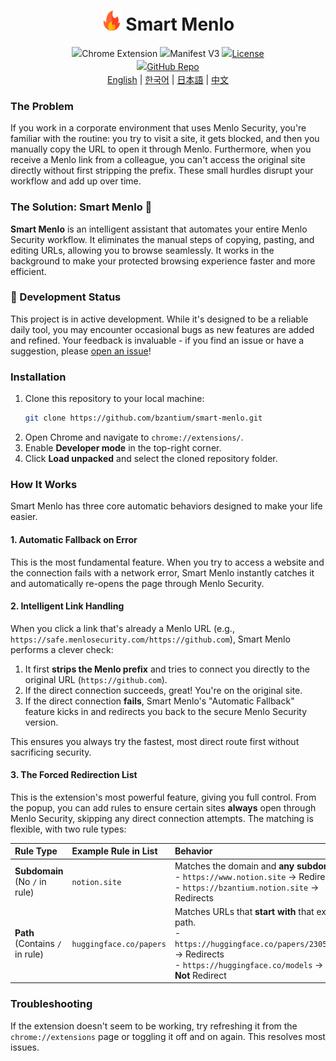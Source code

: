 

<h1 align="center">
  <img src="assets/icon48.png" alt="Smart Menlo 로고" style="width: 32px; height: 32px;"> Smart Menlo
</h1>

<div align="center" style="line-height: 1.5;">
  <img alt="Chrome Extension" src="https://img.shields.io/badge/Chrome-Extension-brightgreen.svg">
  <img alt="Manifest V3" src="https://img.shields.io/badge/Manifest-V3-blue.svg">
  <a href="LICENSE" target="_blank"><img alt="License" src="https://img.shields.io/badge/License-MIT-lightgrey.svg"></a>
  <br>
  <a href="https://github.com/bzantium/smart-menlo" target="_blank"><img alt="GitHub Repo" src="https://img.shields.io/badge/View_Source-GitHub-181717?logo=github"></a>
</div>

<div align="center">
  <a href="https://www.readme-i18n.com/bzantium/smart-menlo?lang=en">English</a> |
  <a href="https://www.readme-i18n.com/bzantium/smart-menlo?lang=ko">한국어</a> |
  <a href="https://www.readme-i18n.com/bzantium/smart-menlo?lang=ja">日本語</a> |
  <a href="https://www.readme-i18n.com/bzantium/smart-menlo?lang=zh">中文</a>
</div>


### The Problem

If you work in a corporate environment that uses Menlo Security, you're familiar with the routine: you try to visit a site, it gets blocked, and then you manually copy the URL to open it through Menlo. Furthermore, when you receive a Menlo link from a colleague, you can't access the original site directly without first stripping the prefix. These small hurdles disrupt your workflow and add up over time.

### The Solution: Smart Menlo 🚀

**Smart Menlo** is an intelligent assistant that automates your entire Menlo Security workflow. It eliminates the manual steps of copying, pasting, and editing URLs, allowing you to browse seamlessly. It works in the background to make your protected browsing experience faster and more efficient.

### 🚧 Development Status

This project is in active development. While it's designed to be a reliable daily tool, you may encounter occasional bugs as new features are added and refined. Your feedback is invaluable - if you find an issue or have a suggestion, please [open an issue](https://github.com/bzantium/smart-menlo/issues)!

### Installation

1.  Clone this repository to your local machine:
    ```sh
    git clone https://github.com/bzantium/smart-menlo.git
    ```
2.  Open Chrome and navigate to `chrome://extensions/`.
3.  Enable **Developer mode** in the top-right corner.
4.  Click **Load unpacked** and select the cloned repository folder.

### How It Works

Smart Menlo has three core automatic behaviors designed to make your life easier.

#### 1\. Automatic Fallback on Error

This is the most fundamental feature. When you try to access a website and the connection fails with a network error, Smart Menlo instantly catches it and automatically re-opens the page through Menlo Security.

#### 2\. Intelligent Link Handling

When you click a link that's already a Menlo URL (e.g., `https://safe.menlosecurity.com/https://github.com`), Smart Menlo performs a clever check:

1.  It first **strips the Menlo prefix** and tries to connect you directly to the original URL (`https://github.com`).
2.  If the direct connection succeeds, great\! You're on the original site.
3.  If the direct connection **fails**, Smart Menlo's "Automatic Fallback" feature kicks in and redirects you back to the secure Menlo Security version.

This ensures you always try the fastest, most direct route first without sacrificing security.

#### 3\. The Forced Redirection List

This is the extension's most powerful feature, giving you full control. From the popup, you can add rules to ensure certain sites **always** open through Menlo Security, skipping any direct connection attempts. The matching is flexible, with two rule types:

| Rule Type | Example Rule in List | Behavior |
| :--- | :--- | :--- |
| **Subdomain**<br>(No `/` in rule) | `notion.site` | Matches the domain and **any subdomain**.<br>- `https://www.notion.site` -> Redirects<br>- `https://bzantium.notion.site` -> Redirects |
| **Path**<br>(Contains `/` in rule) | `huggingface.co/papers` | Matches URLs that **start with** that exact path.<br>- `https://huggingface.co/papers/2305.12345` -> Redirects<br>- `https://huggingface.co/models` -> **Does Not** Redirect |

### Troubleshooting

If the extension doesn't seem to be working, try refreshing it from the `chrome://extensions` page or toggling it off and on again. This resolves most issues.
